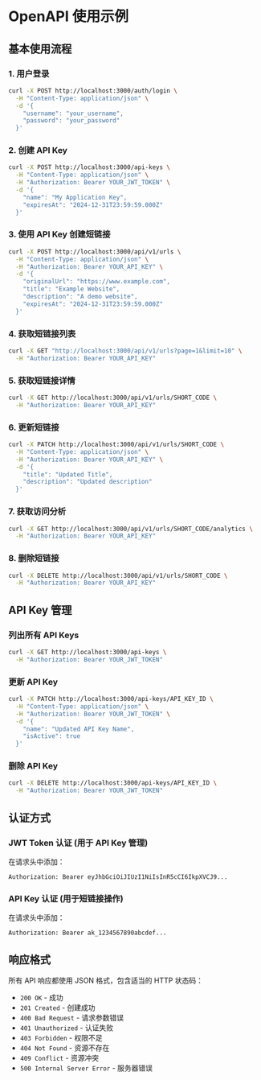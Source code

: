 # OpenAPI 使用示例

## 基本使用流程

### 1. 用户登录
```bash
curl -X POST http://localhost:3000/auth/login \
  -H "Content-Type: application/json" \
  -d '{
    "username": "your_username",
    "password": "your_password"
  }'
```

### 2. 创建 API Key
```bash
curl -X POST http://localhost:3000/api-keys \
  -H "Content-Type: application/json" \
  -H "Authorization: Bearer YOUR_JWT_TOKEN" \
  -d '{
    "name": "My Application Key",
    "expiresAt": "2024-12-31T23:59:59.000Z"
  }'
```

### 3. 使用 API Key 创建短链接
```bash
curl -X POST http://localhost:3000/api/v1/urls \
  -H "Content-Type: application/json" \
  -H "Authorization: Bearer YOUR_API_KEY" \
  -d '{
    "originalUrl": "https://www.example.com",
    "title": "Example Website",
    "description": "A demo website",
    "expiresAt": "2024-12-31T23:59:59.000Z"
  }'
```

### 4. 获取短链接列表
```bash
curl -X GET "http://localhost:3000/api/v1/urls?page=1&limit=10" \
  -H "Authorization: Bearer YOUR_API_KEY"
```

### 5. 获取短链接详情
```bash
curl -X GET http://localhost:3000/api/v1/urls/SHORT_CODE \
  -H "Authorization: Bearer YOUR_API_KEY"
```

### 6. 更新短链接
```bash
curl -X PATCH http://localhost:3000/api/v1/urls/SHORT_CODE \
  -H "Content-Type: application/json" \
  -H "Authorization: Bearer YOUR_API_KEY" \
  -d '{
    "title": "Updated Title",
    "description": "Updated description"
  }'
```

### 7. 获取访问分析
```bash
curl -X GET http://localhost:3000/api/v1/urls/SHORT_CODE/analytics \
  -H "Authorization: Bearer YOUR_API_KEY"
```

### 8. 删除短链接
```bash
curl -X DELETE http://localhost:3000/api/v1/urls/SHORT_CODE \
  -H "Authorization: Bearer YOUR_API_KEY"
```

## API Key 管理

### 列出所有 API Keys
```bash
curl -X GET http://localhost:3000/api-keys \
  -H "Authorization: Bearer YOUR_JWT_TOKEN"
```

### 更新 API Key
```bash
curl -X PATCH http://localhost:3000/api-keys/API_KEY_ID \
  -H "Content-Type: application/json" \
  -H "Authorization: Bearer YOUR_JWT_TOKEN" \
  -d '{
    "name": "Updated API Key Name",
    "isActive": true
  }'
```

### 删除 API Key
```bash
curl -X DELETE http://localhost:3000/api-keys/API_KEY_ID \
  -H "Authorization: Bearer YOUR_JWT_TOKEN"
```

## 认证方式

### JWT Token 认证 (用于 API Key 管理)
在请求头中添加：
```
Authorization: Bearer eyJhbGciOiJIUzI1NiIsInR5cCI6IkpXVCJ9...
```

### API Key 认证 (用于短链接操作)
在请求头中添加：
```
Authorization: Bearer ak_1234567890abcdef...
```

## 响应格式

所有 API 响应都使用 JSON 格式，包含适当的 HTTP 状态码：

- `200 OK` - 成功
- `201 Created` - 创建成功
- `400 Bad Request` - 请求参数错误
- `401 Unauthorized` - 认证失败
- `403 Forbidden` - 权限不足
- `404 Not Found` - 资源不存在
- `409 Conflict` - 资源冲突
- `500 Internal Server Error` - 服务器错误
